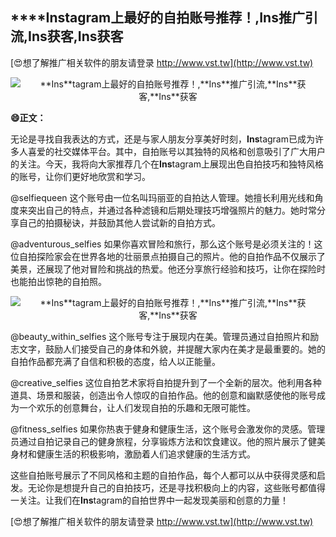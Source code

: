 ## ****Ins**tagram上最好的自拍账号推荐！,**Ins**推广引流,**Ins**获客,**Ins**获客**

[😍想了解推广相关软件的朋友请登录 http://www.vst.tw](http://www.vst.tw)

 <center><img src="https://vst.tw/MP4/tuiguang/png/4.png" alt="**Ins**tagram上最好的自拍账号推荐！,**Ins**推广引流,**Ins**获客,**Ins**获客"></center>

**😄正文：**

无论是寻找自我表达的方式，还是与家人朋友分享美好时刻，**Ins**tagram已成为许多人喜爱的社交媒体平台。其中，自拍账号以其独特的风格和创意吸引了广大用户的关注。今天，我将向大家推荐几个在**Ins**tagram上展现出色自拍技巧和独特风格的账号，让你们更好地欣赏和学习。

@selfiequeen
这个账号由一位名叫玛丽亚的自拍达人管理。她擅长利用光线和角度来突出自己的特点，并通过各种滤镜和后期处理技巧增强照片的魅力。她时常分享自己的拍摄秘诀，并鼓励其他人尝试新的自拍方式。

@adventurous_selfies
如果你喜欢冒险和旅行，那么这个账号是必须关注的！这位自拍探险家会在世界各地的壮丽景点拍摄自己的照片。他的自拍作品不仅展示了美景，还展现了他对冒险和挑战的热爱。他还分享旅行经验和技巧，让你在探险时也能拍出惊艳的自拍照。

 <center><img src="https://vst.tw/MP4/tuiguang/png/4.png" alt="**Ins**tagram上最好的自拍账号推荐！,**Ins**推广引流,**Ins**获客,**Ins**获客"></center>

@beauty_within_selfies
这个账号专注于展现内在美。管理员通过自拍照片和励志文字，鼓励人们接受自己的身体和外貌，并提醒大家内在美才是最重要的。她的自拍作品都充满了自信和积极的态度，给人以正能量。

@creative_selfies
这位自拍艺术家将自拍提升到了一个全新的层次。他利用各种道具、场景和服装，创造出令人惊叹的自拍作品。他的创意和幽默感使他的账号成为一个欢乐的创意舞台，让人们发现自拍的乐趣和无限可能性。

@fitness_selfies
如果你热衷于健身和健康生活，这个账号会激发你的灵感。管理员通过自拍记录自己的健身旅程，分享锻炼方法和饮食建议。他的照片展示了健美身材和健康生活的积极影响，激励着人们追求健康的生活方式。

这些自拍账号展示了不同风格和主题的自拍作品，每个人都可以从中获得灵感和启发。无论你是想提升自己的自拍技巧，还是寻找积极向上的内容，这些账号都值得一关注。让我们在**Ins**tagram的自拍世界中一起发现美丽和创意的力量！

[😍想了解推广相关软件的朋友请登录 http://www.vst.tw](http://www.vst.tw)



